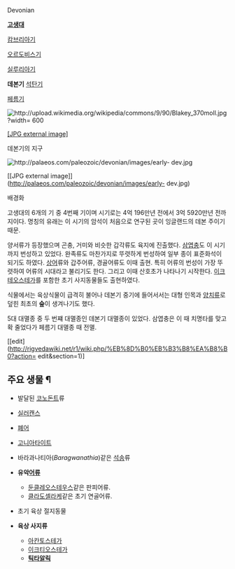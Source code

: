 Devonian

**[고생대](%EA%B3%A0%EC%83%9D%EB%8C%80.md)**

[캄브리아기](%EC%BA%84%EB%B8%8C%EB%A6%AC%EC%95%84%EA%B8%B0.md)

[오르도비스기](%EC%98%A4%EB%A5%B4%EB%8F%84%EB%B9%84%EC%8A%A4%EA%B8%B0.md)

[실루리아기](%EC%8B%A4%EB%A3%A8%EB%A6%AC%EC%95%84%EA%B8%B0.md)

**데본기**
[석탄기](%EC%84%9D%ED%83%84%EA%B8%B0.md)

[페름기](%ED%8E%98%EB%A6%84%EA%B8%B0.md)

  

![http://upload.wikimedia.org/wikipedia/commons/9/90/Blakey_370moll.jpg?width=
600](http://upload.wikimedia.org/wikipedia/commons/9/90/Blakey_370moll.jpg)

[[JPG external
image]](http://upload.wikimedia.org/wikipedia/commons/9/90/Blakey_370moll.jpg)

  
데본기의 지구

![http://palaeos.com/paleozoic/devonian/images/early-
dev.jpg](http://palaeos.com/paleozoic/devonian/images/early-dev.jpg)

[[JPG external image]](http://palaeos.com/paleozoic/devonian/images/early-
dev.jpg)

  
배경화

고생대의 6개의 기 중 4번째 기이며 시기로는 4억 196만년 전에서 3억 5920만년 전까지이다. 명칭의 유래는 이 시기의 암석이 처음으로
연구된 곳이 잉글랜드의 데본 주이기 때문.

양서류가 등장했으며 곤충, 거미와 비슷한 갑각류도 육지에 진출했다.
[삼엽충](%EC%82%BC%EC%97%BD%EC%B6%A9.md)도 이 시기까지 번성하고 있었다. 완족류도 마찬가지로 뚜렷하게
번성하여 일부 종이 표준화석이 되기도 하였다. [상어](%EC%83%81%EC%96%B4.md)류와 갑주어류, 경골어류도 이때 출현.
특히 어류의 번성이 가장 뚜렷하여 어류의 시대라고 불리기도 한다. 그리고 이때 산호초가 나타나기 시작한다. [이크테오스테가](%EC%9D%B4%ED%81%AC%ED%85%8C%EC%98%A4%EC%8A%A4%ED%85%8C%EA%B0%80.md)를 포함한 초기 사지동물들도
출현하였다.

식물에서는 육상식물이 급격히 불어나 데본기 중기에 들어서서는 대형 인목과
[양치류](%EC%96%91%EC%B9%98%EB%A5%98.md)로 덮힌 최초의 **숲**이 생겨나기도 했다.

5대 대멸종 중 두 번쨰 대멸종인 데본기 대멸종이 있었다. 삼엽충은 이 때 치명타를 맞고 확 줄었다가 페름기 대멸종 때 전멸.

[[edit](http://rigvedawiki.net/r1/wiki.php/%EB%8D%B0%EB%B3%B8%EA%B8%B0?action=
edit&section=1)]

## 주요 생물 ¶

  * 발달된 [코노돈트](%EC%BD%94%EB%85%B8%EB%8F%88%ED%8A%B8.md)류
  * [실러캔스](%EC%8B%A4%EB%9F%AC%EC%BA%94%EC%8A%A4.md)
  * [폐어](%ED%8F%90%EC%96%B4.md)
  * [고니아타이트](%EC%95%94%EB%AA%A8%EB%82%98%EC%9D%B4%ED%8A%B8.md)
  * 바라과나티아(_Baragwanathia_)같은 [석송](%EC%84%9D%EC%86%A1.md)류
  * **유악[어류](%EC%96%B4%EB%A5%98.md)**  

    * [둔클레오스테우스](%EB%91%94%ED%81%B4%EB%A0%88%EC%98%A4%EC%8A%A4%ED%85%8C%EC%9A%B0%EC%8A%A4.md)같은 판피어류.
    * [클라도셀라케](%ED%81%B4%EB%9D%BC%EB%8F%84%EC%85%80%EB%9D%BC%EC%BC%80.md)같은 초기 연골어류.
  * 초기 육상 절지동물
  * **육상 사지류**  

    * [아칸토스테가](%EC%95%84%EC%B9%B8%ED%86%A0%EC%8A%A4%ED%85%8C%EA%B0%80.md)
    * [이크티오스테가](%EC%9D%B4%ED%81%AC%ED%8B%B0%EC%98%A4%EC%8A%A4%ED%85%8C%EA%B0%80.md)
    * **[틱타알릭](%ED%8B%B1%ED%83%80%EC%95%8C%EB%A6%AD.md)**

